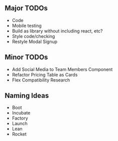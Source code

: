 ## Major TODOs

- Code
- Mobile testing
- Build as library without including react, etc?
- Style code/checking
- Restyle Modal Signup


## Minor TODOs

- Add Social Media to Team Members Component
- Refactor Pricing Table as Cards
- Flex Compatibility Research


## Naming Ideas

- Boot
- Incubate
- Factory
- Launch
- Lean
- Rocket